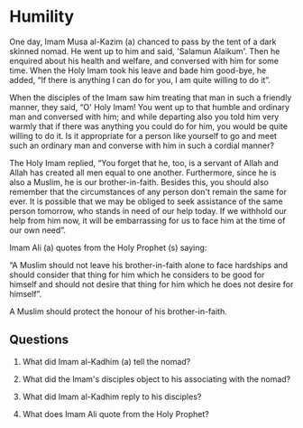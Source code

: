 Humility
========

One day, Imam Musa al-Kazim (a) chanced to pass by the tent of a dark
skinned nomad. He went up to him and said, 'Salamun Alaikum'. Then he
enquired about his health and welfare, and conversed with him for some
time. When the Holy Imam took his leave and bade him good-bye, he added,
“If there is anything I can do for you, I am quite willing to do it”.

When the disciples of the Imam saw him treating that man in such a
friendly manner, they said, “O' Holy Imam! You went up to that humble
and ordinary man and conversed with him; and while departing also you
told him very warmly that if there was anything you could do for him,
you would be quite willing to do it. Is it appropriate for a person like
yourself to go and meet such an ordinary man and converse with him in
such a cordial manner?

The Holy Imam replied, “You forget that he, too, is a servant of Allah
and Allah has created all men equal to one another. Furthermore, since
he is also a Muslim, he is our brother-in-faith. Besides this, you
should also remember that the circumstances of any person don't remain
the same for ever. It is possible that we may be obliged to seek
assistance of the same person tomorrow, who stands in need of our help
today. If we withhold our help from him now, it will be embarrassing for
us to face him at the time of our own need”.

Imam Ali (a) quotes from the Holy Prophet (s) saying:

“A Muslim should not leave his brother-in-faith alone to face hardships
and should consider that thing for him which he considers to be good for
himself and should not desire that thing for him which he does not
desire for himself”.

A Muslim should protect the honour of his brother-in-faith.

Questions
---------

1. What did Imam al-Kadhim (a) tell the nomad?

2. What did the Imam's disciples object to his associating with the
nomad?

3. What did Imam al-Kadhim reply to his disciples?

4. What does Imam Ali quote from the Holy Prophet?



